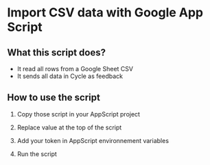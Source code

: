 # Import CSV data with Google App Script

## What this script does?

- It read all rows from a Google Sheet CSV
- It sends all data in Cycle as feedback

## How to use the script

1. Copy those script in your AppScript project

2. Replace value at the top of the script

3. Add your token in AppScript environnement variables

4. Run the script
